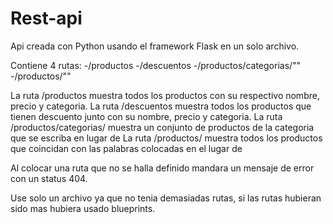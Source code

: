 # Rest-api

Api creada con Python usando el framework Flask en un solo archivo. 

Contiene 4 rutas: 
    -/productos
    -/descuentos
    -/productos/categorias/"<orden>"
    -/productos/"<name>"
  
  La ruta /productos muestra todos los productos con su respectivo nombre, precio y categoria.
  La ruta /descuentos muestra todos los productos que tienen descuento junto con su nombre, precio y categoria.
  La ruta /productos/categorias/<orden> muestra un conjunto de productos de la categoria que se escriba en lugar de <orden>
  La ruta /productos/<name> muestra todos los productos que coincidan con las palabras colocadas en el lugar de <name>
  
  Al colocar una ruta que no se halla definido mandara un mensaje de error con un status 404.
  
  Use solo un archivo ya que no tenia demasiadas rutas, si las rutas hubieran sido mas hubiera usado blueprints. 

